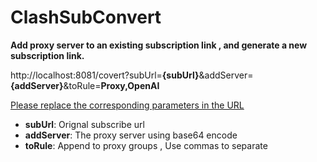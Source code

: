 # ClashSubConvert
**Add proxy server to an existing subscription link , and generate a new subscription link.**



http://localhost:8081/covert?subUrl=**{subUrl}**&addServer=**{addServer}**&toRule=**Proxy,OpenAI**

<u>Please replace the corresponding parameters in the URL</u>

- **subUrl**: Orignal subscribe url
- **addServer**: The proxy server using base64 encode
- **toRule**: Append to proxy groups , Use commas to separate

